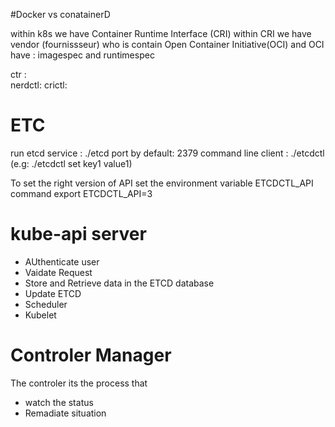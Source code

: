 
#Docker vs conatainerD

  within k8s we have Container Runtime Interface (CRI) 
  within CRI we have vendor (fournissseur) who is contain Open Container Initiative(OCI)
  and OCI have : imagespec and runtimespec
  
  ctr :    
  nerdctl:
  crictl:
  
# ETC
  run etcd service : ./etcd
  port by default: 2379
  command line client : ./etcdctl (e.g: ./etcdctl set key1 value1)
  
  To set the right version of API set the environment variable ETCDCTL_API command
	export ETCDCTL_API=3
	
# kube-api server
  
  - AUthenticate user
  - Vaidate Request
  - Store and Retrieve data in the ETCD database
  - Update ETCD 
  - Scheduler 
  - Kubelet

# Controler Manager
The controler its the process that 
  - watch the status
  - Remadiate situation
